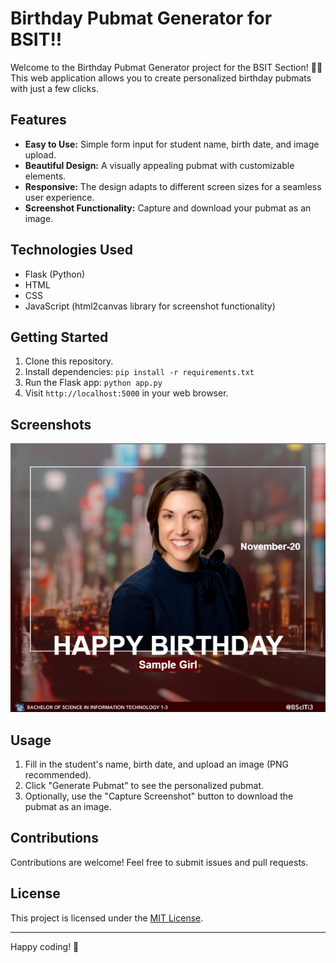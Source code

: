 # Birthday Pubmat Generator for BSIT!!

Welcome to the Birthday Pubmat Generator project for the BSIT Section! 🎉✨ This web application allows you to create personalized birthday pubmats with just a few clicks.

## Features

- **Easy to Use:** Simple form input for student name, birth date, and image upload.
- **Beautiful Design:** A visually appealing pubmat with customizable elements.
- **Responsive:** The design adapts to different screen sizes for a seamless user experience.
- **Screenshot Functionality:** Capture and download your pubmat as an image.

## Technologies Used

- Flask (Python)
- HTML
- CSS
- JavaScript (html2canvas library for screenshot functionality)

## Getting Started

1. Clone this repository.
2. Install dependencies: `pip install -r requirements.txt`
3. Run the Flask app: `python app.py`
4. Visit `http://localhost:5000` in your web browser.

## Screenshots

![Sample Pubmat](https://github.com/Jayson056/Birthday-Pubmat-Generator-for-BSIT-/blob/master/samplePUBMAT/YourSaveIT.png)

## Usage

1. Fill in the student's name, birth date, and upload an image (PNG recommended).
2. Click "Generate Pubmat" to see the personalized pubmat.
3. Optionally, use the "Capture Screenshot" button to download the pubmat as an image.

## Contributions

Contributions are welcome! Feel free to submit issues and pull requests.

## License

This project is licensed under the [MIT License](LICENSE).

---

Happy coding! 🚀
